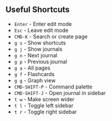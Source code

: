 ## Useful Shortcuts
- `Enter` - Enter edit mode
- `Esc` - Leave edit mode
- `CMD-K` - Search or create page
- `g s` - Show shortcuts
- `g j` - Show journals
- `g n` - Next journal
- `g p` - Previous journal
- `g a` - All pages
- `g f` - Flashcards
- `g g` - Graph view
- `CMD-SHIFT-P` - Command palette
- `CMD-SHIFT-J` - Open journal in sidebar
- `t w` - Make screen wider
- `t l` - Toggle left sidebar
- `t r` - Toggle right sidebar

